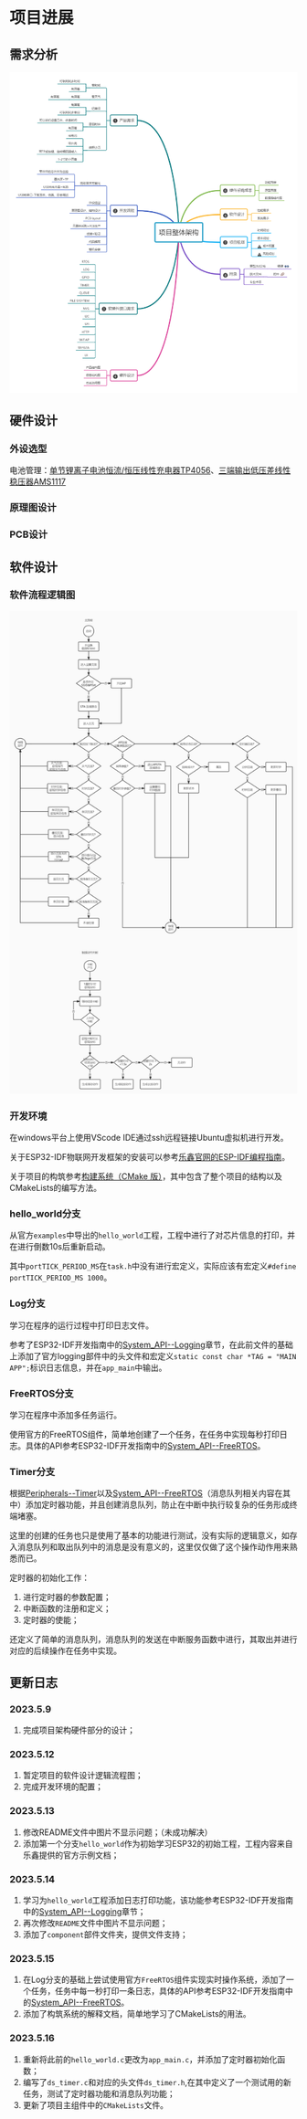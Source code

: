# 项目进展

## 需求分析

![项目整体架构需求框架](https://raw.githubusercontent.com/Franch-Toast/Desktop_Small_Screen_Project/hello_world/Picture_source/%E4%BA%A7%E5%93%81%E9%9C%80%E6%B1%82%E6%96%87%E6%A1%A3v1.png)



## 硬件设计

### 外设选型

电池管理：[单节锂离子电池恒流/恒压线性充电器TP4056](https://item.szlcsc.com/772193.html)、[三端输出低压差线性稳压器AMS1117](https://item.szlcsc.com/323882.html)







### 原理图设计





### PCB设计







## 软件设计

### 软件流程逻辑图

![桌面屏幕流程逻辑V1.0](https://raw.githubusercontent.com/Franch-Toast/Desktop_Small_Screen_Project/hello_world/Picture_source/%E6%A1%8C%E9%9D%A2%E5%B1%8F%E5%B9%95%E6%B5%81%E7%A8%8B%E9%80%BB%E8%BE%91V1.0.jpg)

### 开发环境

在windows平台上使用VScode IDE通过ssh远程链接Ubuntu虚拟机进行开发。

关于ESP32-IDF物联网开发框架的安装可以参考[乐鑫官网的ESP-IDF编程指南](https://docs.espressif.com/projects/esp-idf/zh_CN/release-v4.4/esp32/get-started/index.html)。

关于项目的构筑参考[构建系统（CMake 版）](https://docs.espressif.com/projects/esp-idf/zh_CN/release-v4.4/esp32/api-guides/build-system.html?highlight=cmake)，其中包含了整个项目的结构以及CMakeLists的编写方法。


### hello_world分支

从官方`examples`中导出的`hello_world`工程，工程中进行了对芯片信息的打印，并在进行倒数10s后重新启动。

其中`portTICK_PERIOD_MS`在`task.h`中没有进行宏定义，实际应该有宏定义`#define portTICK_PERIOD_MS 1000`。



### Log分支

学习在程序的运行过程中打印日志文件。

参考了ESP32-IDF开发指南中的[System_API--Logging](https://docs.espressif.com/projects/esp-idf/zh_CN/release-v4.4/esp32/api-reference/system/log.html)章节，在此前文件的基础上添加了官方logging部件中的头文件和宏定义`static const char *TAG = "MAIN APP";`标识日志信息，并在`app_main`中输出。



### FreeRTOS分支

学习在程序中添加多任务运行。

使用官方的FreeRTOS组件，简单地创建了一个任务，在任务中实现每秒打印日志。具体的API参考ESP32-IDF开发指南中的[System_API--FreeRTOS](https://docs.espressif.com/projects/esp-idf/zh_CN/release-v4.4/esp32/api-reference/system/freertos.html)。


### Timer分支

根据[Peripherals--Timer](https://docs.espressif.com/projects/esp-idf/zh_CN/release-v4.1/api-reference/peripherals/timer.html)以及[System_API--FreeRTOS](https://docs.espressif.com/projects/esp-idf/zh_CN/release-v4.4/esp32/api-reference/system/freertos.html)（消息队列相关内容在其中）添加定时器功能，并且创建消息队列，防止在中断中执行较复杂的任务形成终端堵塞。

这里的创建的任务也只是使用了基本的功能进行测试，没有实际的逻辑意义，如存入消息队列和取出队列中的消息是没有意义的，这里仅仅做了这个操作动作用来熟悉而已。

定时器的初始化工作：
1. 进行定时器的参数配置；
2. 中断函数的注册和定义；
3. 定时器的使能；

还定义了简单的消息队列，消息队列的发送在中断服务函数中进行，其取出并进行对应的后续操作在任务中实现。





## 更新日志

### 2023.5.9

1. 完成项目架构硬件部分的设计；

### 2023.5.12

1. 暂定项目的软件设计逻辑流程图；
2. 完成开发环境的配置；

### 2023.5.13

1. 修改README文件中图片不显示问题；（未成功解决）
2. 添加第一个分支`hello_world`作为初始学习ESP32的初始工程，工程内容来自乐鑫提供的官方示例文档；

### 2023.5.14

1. 学习为`hello_world`工程添加日志打印功能，该功能参考ESP32-IDF开发指南中的[System_API--Logging](https://docs.espressif.com/projects/esp-idf/zh_CN/release-v4.4/esp32/api-reference/system/log.html)章节；
2. 再次修改`README`文件中图片不显示问题；
3. 添加了`component`部件文件夹，提供文件支持；

### 2023.5.15

1. 在Log分支的基础上尝试使用官方`FreeRTOS`组件实现实时操作系统，添加了一个任务，任务中每一秒打印一条日志，具体的API参考ESP32-IDF开发指南中的[System_API--FreeRTOS](https://docs.espressif.com/projects/esp-idf/zh_CN/release-v4.4/esp32/api-reference/system/freertos.html)。
2. 添加了构筑系统的解释文档，简单地学习了CMakeLists的用法。

### 2023.5.16

1. 重新将此前的`hello_world.c`更改为`app_main.c`，并添加了定时器初始化函数；
2. 编写了`ds_timer.c`和对应的头文件`ds_timer.h`,在其中定义了一个测试用的新任务，测试了定时器功能和消息队列功能；
3. 更新了项目主组件中的`CMakeLists`文件。